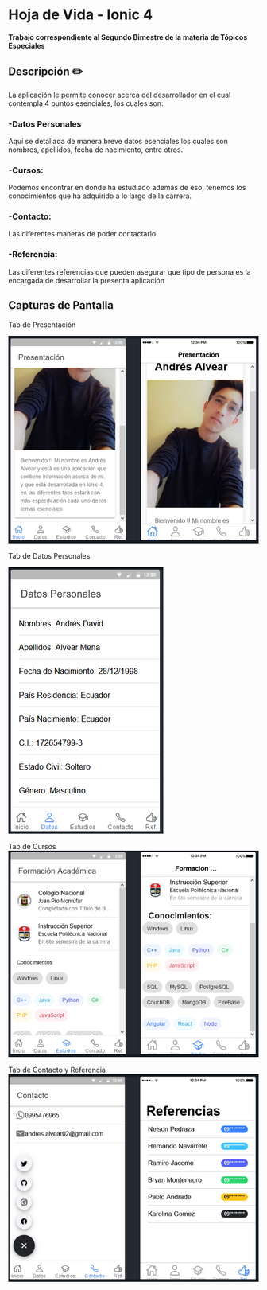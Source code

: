 # Hoja de Vida - Ionic 4
 
 #### Trabajo correspondiente al Segundo Bimestre de la materia de Tópicos Especiales
 
 ## Descripción :pencil2:
 
 La aplicación le permite conocer acerca del desarrollador en el cual contempla 4 puntos esenciales, los cuales son:
 ### -Datos Personales
 Aquí se detallada de manera breve datos esenciales los cuales son nombres, apellidos, fecha de nacimiento, entre otros.
 ### -Cursos:
 Podemos encontrar en donde ha estudiado además de eso, tenemos los conocimientos que ha adquirido a lo largo de la carrera.
 ### -Contacto:
 Las diferentes maneras de poder contactarlo
 ### -Referencia:
 Las diferentes referencias que pueden asegurar que tipo de persona es la encargada de desarrollar la presenta aplicación
 
 ## Capturas de Pantalla
 
 Tab de Presentación
 
![myimage-alt-tag](https://github.com/AndresDav7/CV_Ionic4/blob/master/images/Presentacion.PNG)

 
 Tab de Datos Personales
 
 ![myimage-alt-tag](https://github.com/AndresDav7/CV_Ionic4/blob/master/images/Datos.PNG)
  
 Tab de Cursos
 ![myimage-alt-tag](https://github.com/AndresDav7/CV_Ionic4/blob/master/images/Estudios.PNG)
  
 Tab de Contacto y Referencia
 ![myimage-alt-tag](https://github.com/AndresDav7/CV_Ionic4/blob/master/images/Contacto%20y%20Ref.PNG)
